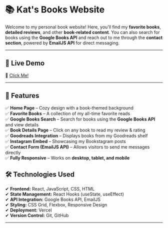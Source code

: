 # 📚 Kat's Books Website

Welcome to my personal book website! Here, you'll find my **favorite books**, **detailed reviews**, and other **book-related content**. You can also search for books using the **Google Books API** and reach out to me through the **contact section**, powered by **EmailJS API** for direct messaging.

---

## 🚀 Live Demo  
🔗 [Click Me!](https://my-book-site-ebon.vercel.app/)

---

## 📌 Features  
✅ **Home Page** – Cozy design with a book-themed background  
✅ **Favorite Books** – A collection of my all-time favorite reads  
✅ **Google Books Search** – Search for books using the **Google Books API** and view details  
✅ **Book Details Page** – Click on any book to read my review & rating  
✅ **Goodreads Integration** – Displays books from my Goodreads shelf  
✅ **Instagram Embed** – Showcasing my Bookstagram posts  
✅ **Contact Form (EmailJS API)** – Allows visitors to send me messages directly  
✅ **Fully Responsive** – Works on **desktop, tablet, and mobile**  

## 🛠️ Technologies Used  
✔ **Frontend:** React, JavaScript, CSS, HTML  
✔ **State Management:** React Hooks (useState, useEffect)  
✔ **API Integration:** Google Books API, EmailJS  
✔ **Styling:** CSS Grid, Flexbox, Responsive Design  
✔ **Deployment:** Vercel  
✔ **Version Control:** Git, GitHub 

---

